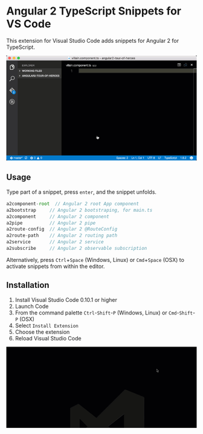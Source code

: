# Angular 2 TypeScript Snippets for VS Code

This extension for Visual Studio Code adds snippets for Angular 2 for TypeScript.

![Use Extension](images/use-extension.gif)

## Usage
Type part of a snippet, press `enter`, and the snippet unfolds.

```javascript
a2component-root  // Angular 2 root App component
a2bootstrap     // Angular 2 bootstraping, for main.ts
a2component     // Angular 2 component
a2pipe          // Angular 2 pipe
a2route-config  // Angular 2 @RouteConfig
a2route-path    // Angular 2 routing path
a2service       // Angular 2 service
a2subscribe     // Angular 2 observable subscription
```

Alternatively, press `Ctrl`+`Space` (Windows, Linux) or `Cmd`+`Space` (OSX) to activate snippets from within the editor.

## Installation

1. Install Visual Studio Code 0.10.1 or higher
2. Launch Code
3. From the command palette `Ctrl`-`Shift`-`P` (Windows, Linux) or `Cmd`-`Shift`-`P` (OSX)
4. Select `Install Extension`
5. Choose the extension
6. Reload Visual Studio Code

![Install Extension](images/install-extension.gif)
